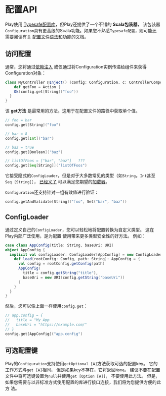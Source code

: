 配置API
================================================================================
Play使用 [Typesafe配置库](https://github.com/lightbend/config)，但Play还提供了一个不错的 **Scala包装器**，
该包装器`Configuration`具有更高级的Scala功能。如果您不熟悉`Typesafe配置`，则可能还需要阅读有关
[配置文件语法和功能](https://www.playframework.com/documentation/2.7.x/ConfigFile)的文档。

## 访问配置
通常，您将通过[依赖注入](https://www.playframework.com/documentation/2.8.x/ScalaDependencyInjection)
或仅通过将Configuration实例传递给组件来获得Configuration对象：
```scala
class MyController @Inject() (config: Configuration, c: ControllerComponents) extends AbstractController(c) {
    def getFoo = Action {
    Ok(config.get[String]("foo"))
  }
}
```
该 **get方法** 是最常用的方法。这用于在配置文件的路径中获取单个值。
```scala
// foo = bar
config.get[String]("foo")

// bar = 8
config.get[Int]("bar")

// baz = true
config.get[Boolean]("baz")

// listOfFoos = ["bar", "baz"]   ???
config.get[Seq[String]]("listOfFoos")
```
它接受隐式的`ConfigLoader`，但是对于大多数常见的类型（如`String`，`Int`甚至`Seq [String]`），
[已经义了](https://www.playframework.com/documentation/2.8.x/api/scala/play/api/ConfigLoader$.html)
可以满足您期望的[加载器](https://www.playframework.com/documentation/2.8.x/api/scala/play/api/ConfigLoader$.html)。

`Configuration`还支持针对一组有效值进行验证：
```scala
config.getAndValidate[String]("foo", Set("bar", "baz"))
```

## ConfigLoader
通过定义自己的`ConfigLoader`，您可以轻松地将配置转换为自定义类型。 这在Play内部广泛使用，是为配置
使用带来更多类型安全性的好方法。 例如：
```scala
case class AppConfig(title: String, baseUri: URI)
object AppConfig {
  implicit val configLoader: ConfigLoader[AppConfig] = new ConfigLoader[AppConfig] {
    def load(rootConfig: Config, path: String): AppConfig = {
      val config = rootConfig.getConfig(path)
      AppConfig(
        title = config.getString("title"),
        baseUri = new URI(config.getString("baseUri"))
      )
    }
  }
}
```
然后，您可以像上面一样使用`config.get`：
```scala
// app.config = {
//   title = "My App
//   baseUri = "https://example.com/"
// }
config.get[AppConfig]("app.config")
```

## 可选配置键
Play的`Configuration`支持使用`getOptional [A]`方法获取可选的配置key。 它的工作方式与`get [A]`相同，
但是如果key不存在，它将返回`None`。 建议不要在配置文件中将可选键设置为`null`并使用`get [Option [A]]`，
不要使用此方法。 但是，如果您需要与以非标准方式使用配置的库进行接口连接，我们将为您提供方便的此方
法。
